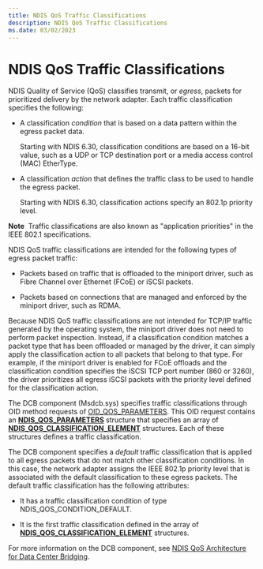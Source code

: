 ```yaml
---
title: NDIS QoS Traffic Classifications
description: NDIS QoS Traffic Classifications
ms.date: 03/02/2023
---
```


# NDIS QoS Traffic Classifications


NDIS Quality of Service (QoS) classifies transmit, or *egress*, packets for prioritized delivery by the network adapter. Each traffic classification specifies the following:

-   A classification *condition* that is based on a data pattern within the egress packet data.

    Starting with NDIS 6.30, classification conditions are based on a 16-bit value, such as a UDP or TCP destination port or a media access control (MAC) EtherType.

-   A classification *action* that defines the traffic class to be used to handle the egress packet.

    Starting with NDIS 6.30, classification actions specify an 802.1p priority level.

**Note**  Traffic classifications are also known as "application priorities" in the IEEE 802.1 specifications.

 

NDIS QoS traffic classifications are intended for the following types of egress packet traffic:

-   Packets based on traffic that is offloaded to the miniport driver, such as Fibre Channel over Ethernet (FCoE) or iSCSI packets.

-   Packets based on connections that are managed and enforced by the miniport driver, such as RDMA.

Because NDIS QoS traffic classifications are not intended for TCP/IP traffic generated by the operating system, the miniport driver does not need to perform packet inspection. Instead, if a classification condition matches a packet type that has been offloaded or managed by the driver, it can simply apply the classification action to all packets that belong to that type. For example, if the miniport driver is enabled for FCoE offloads and the classification condition specifies the iSCSI TCP port number (860 or 3260), the driver prioritizes all egress iSCSI packets with the priority level defined for the classification action.

The DCB component (Msdcb.sys) specifies traffic classifications through OID method requests of [OID\_QOS\_PARAMETERS](./oid-qos-parameters.md). This OID request contains an [**NDIS\_QOS\_PARAMETERS**](/windows-hardware/drivers/ddi/ntddndis/ns-ntddndis-_ndis_qos_parameters) structure that specifies an array of [**NDIS\_QOS\_CLASSIFICATION\_ELEMENT**](/windows-hardware/drivers/ddi/ntddndis/ns-ntddndis-_ndis_qos_classification_element) structures. Each of these structures defines a traffic classification.

The DCB component specifies a *default* traffic classification that is applied to all egress packets that do not match other classification conditions. In this case, the network adapter assigns the IEEE 802.1p priority level that is associated with the default classification to these egress packets. The default traffic classification has the following attributes:

-   It has a traffic classification condition of type NDIS\_QOS\_CONDITION\_DEFAULT.

-   It is the first traffic classification defined in the array of [**NDIS\_QOS\_CLASSIFICATION\_ELEMENT**](/windows-hardware/drivers/ddi/ntddndis/ns-ntddndis-_ndis_qos_classification_element) structures.

For more information on the DCB component, see [NDIS QoS Architecture for Data Center Bridging](ndis-qos-architecture-for-data-center-bridging.md).

 

